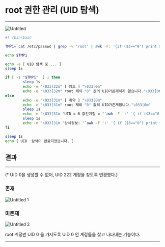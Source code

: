 # root 권한 관리 (UID 탐색)

---

![Untitled](https://user-images.githubusercontent.com/84123877/182795413-d36f3139-935a-40bc-8ca4-597d505c3968.png)

```bash
#! /bin/bash

TMP1=`cat /etc/passwd | grep -v 'root' | awk -F: '{if ($3=="0") print $0}'`

echo $TMP1

echo -e [ UID 탐색 중 ... ]
sleep 1s

if [ -z "$TMP1"  ] ; then
        sleep 1s
        echo -e "\033[32m" [ 양호 ] "\033[0m"
        echo -e "\033[32m" root 제외 "0" 값의 UID가존재하지 않습니다."\033[0m"
else
        echo -e "\033[31m" [ 취약 ] "\033[0m"
        echo -e "\033[31m" root 제외 "0" 값의 UID가존재합니다."\033[0m"
        sleep 1s
        echo -e "\033[31m "UID = 0 값인계정 = "`awk -F ':' '{ if ($3=="0") print $1 }' /etc/passwd`\033[0m"
        sleep 1s
        echo -e "\033[31m "상세정보: "`awk -F ':' '{ if ($3=="0") print $0 }' /etc/passwd`\033[0m"
fi

sleep 1s
echo [ UID  탐색이 완료되었습니다. ]
```

## 결과

---

(* UID 0을 생성할 수 없어, UID 222 계정을 찾도록 변경했다.)

### 존재

![Untitled 1](https://user-images.githubusercontent.com/84123877/182795405-9bc4fbdb-77b6-4704-9088-959b0fbe5d91.png)

### 미존재

![Untitled 2](https://user-images.githubusercontent.com/84123877/182795410-cb9f2792-e20c-440e-b5f6-cdd0927be80d.png)

root 계정만 UID 0 을 가지도록 UID 0 인 계정들을 찾고 나타내는 기능이다.

---

